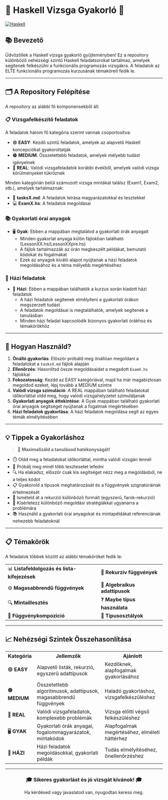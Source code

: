 # 🧩 Haskell Vizsga Gyakorló 🧩

[![Haskell](https://img.shields.io/badge/Haskell-%235D4F85.svg?style=for-the-badge&logo=haskell&logoColor=white)](https://www.haskell.org/)

## 📚 Bevezető

Üdvözöllek a Haskell vizsga gyakorló gyűjteményben! Ez a repository különböző nehézségi szintű Haskell feladatsorokat tartalmaz, amelyek segítenek felkészülni a funkcionális programozás vizsgákra. A feladatok az ELTE funkcionális programozás kurzusának témaköreit fedik le.

---

## 🗂️ A Repository Felépítése

A repository az alábbi fő komponensekből áll:

### 📋 Vizsgafelkészítő feladatok

A feladatok három fő kategória szerint vannak csoportosítva:

- 🟢 **EASY**: Kezdő szintű feladatok, amelyek az alapvető Haskell koncepciókat gyakoroltatják
- 🟠 **MEDIUM**: Összetettebb feladatok, amelyek mélyebb tudást igényelnek
- 🔴 **REAL**: Valódi vizsgafeladatok korábbi évekből, amelyek valódi vizsga körülményeket tükröznek

Minden kategórián belül számozott vizsga mintákat találsz (Exam1, Exam2, stb.), amelyek tartalmaznak:

- 📝 **tasksX.md**: A feladatok leírása magyarázatokkal és tesztekkel
- 💻 **ExamX.hs**: A feladatok megoldásai

### 📚 Gyakorlati órai anyagok

- 🖥️ **Gyak**: Ebben a mappában megtalálod a gyakorlati órák anyagait
  - Minden gyakorlat anyaga külön fájlokban található (LessonXX.hs/LessonXXpre.hs)
  - A fájlok tartalmazzák az órán megbeszélt példákat, bemutató kódokat és fogalmakat
  - Ezek az anyagok kiváló alapot nyújtanak a házi feladatok megoldásához és a téma mélyebb megértéséhez

### 📝 Házi feladatok

- 📓 **Házi**: Ebben a mappában találhatók a kurzus során kiadott házi feladatok
  - A házi feladatok segítenek elmélyíteni a gyakorlati órákon megszerzett tudást
  - A feladatok megoldásai is megtalálhatók, amelyek segítenek a tanulásban
  - Minden házi feladat kapcsolódik bizonyos gyakorlati órákhoz és témakörökhöz

---

## 🚀 Hogyan Használd?

1. **Önálló gyakorlás**: Először próbáld meg önállóan megoldani a feladatokat a `tasksX.md` fájlok alapján
2. **Ellenőrzés**: Hasonlítsd össze megoldásaidat a megadott `ExamX.hs` fájlokkal
3. **Fokozatosság**: Kezdd az EASY kategóriával, majd ha már magabiztosan megoldod ezeket, lépj tovább a MEDIUM szintre
4. **Valódi vizsga szimuláció**: A REAL mappában található feladatokat időkorláttal oldd meg, hogy valódi vizsgahelyzetet szimuláljanak
5. **Gyakorlati anyagok áttekintése**: A Gyak mappában található gyakorlati órai anyagok segítséget nyújtanak a fogalmak megértésében
6. **Házi feladatok gyakorlása**: A házi feladatok megoldása segít az egyes témák elmélyítésében

---

## 💡 Tippek a Gyakorláshoz

> 💪 **Maximalizáld a tanulásod hatékonyságát!**

- ⏱️ Oldd meg a feladatokat időkorláttal, mintha valódi vizsgán lennél
- 🧪 Próbálj meg minél több tesztesetet lefedni
- 🔍 Ha elakadsz, először csak kis segítséget nézz meg a megoldásból, ne a teljes kódot
- 📋 Gyakorold a típusok meghatározását és a függvények szignatúráinak értelmezését
- 🔄 Ismételd át a rekurzió különböző formáit (egyszerű, farok-rekurzió)
- 🧠 Kísérletezz különböző megoldási stratégiákkal ugyanarra a problémára
- 📚 Használd a gyakorlati órai anyagokat és mintapéldákat referenciának nehezebb feladatoknál

---

## 📋 Témakörök

A feladatok többek között az alábbi témaköröket fedik le:

<table>
  <tr>
    <td>📊 <b>Listafeldolgozás és lista-kifejezések</b></td>
    <td>🔄 <b>Rekurzív függvények</b></td>
  </tr>
  <tr>
    <td>⚙️ <b>Magasabbrendű függvények</b></td>
    <td>🧩 <b>Algebraikus adattípusok</b></td>
  </tr>
  <tr>
    <td>🔍 <b>Mintaillesztés</b></td>
    <td>❓ <b>Maybe típus használata</b></td>
  </tr>
  <tr>
    <td>🔗 <b>Függvénykompozíció</b></td>
    <td>🧮 <b>Típusosztályok</b></td>
  </tr>
</table>

---

## 📈 Nehézségi Szintek Összehasonlítása

<table>
  <tr>
    <th>Kategória</th>
    <th>Jellemzők</th>
    <th>Ajánlott</th>
  </tr>
  <tr>
    <td>🟢 <b>EASY</b></td>
    <td>Alapvető listák, rekurzió, egyszerű adattípusok</td>
    <td>Kezdőknek, alapfogalmak gyakorlásához</td>
  </tr>
  <tr>
    <td>🟠 <b>MEDIUM</b></td>
    <td>Összetettebb algoritmusok, adattípusok, magasabbrendű függvények</td>
    <td>Haladó gyakorláshoz, vizsgafelkészüléshez</td>
  </tr>
  <tr>
    <td>🔴 <b>REAL</b></td>
    <td>Valódi vizsgafeladatok, komplexebb problémák</td>
    <td>Vizsga előtti végső felkészüléshez</td>
  </tr>
  <tr>
    <td>🖥️ <b>GYAK</b></td>
    <td>Gyakorlati órák anyagai, fogalommagyarázatok, mintakódok</td>
    <td>Alapfogalmak megértéséhez, elméleti háttérhez</td>
  </tr>
  <tr>
    <td>📓 <b>HÁZI</b></td>
    <td>Házi feladatok megoldásokkal, gyakorlati példák</td>
    <td>Tudás elmélyítéséhez, önellenőrzéshez</td>
  </tr>
</table>

---

<div align="center">
  
### 🎓 Sikeres gyakorlást és jó vizsgát kívánok! 🎓

Ha kérdésed vagy javaslatod van, nyugodtan keress meg.

</div>
